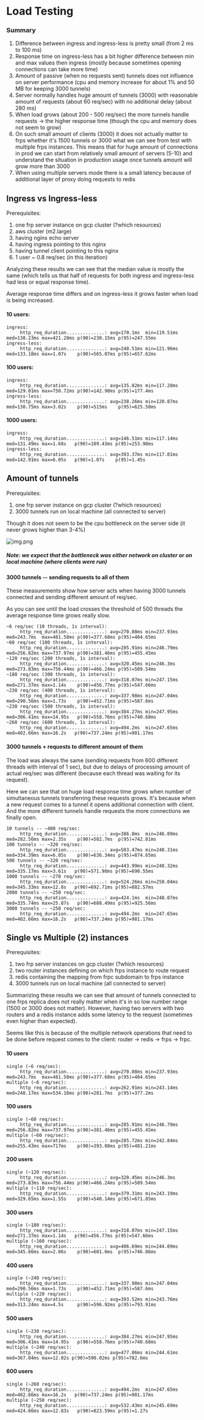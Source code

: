 
# Load Testing

### Summary

1) Difference between ingress and ingress-less is pretty small (from 2 ms to 100 ms)
2) Response time on ingress-less has a bit higher difference between min and max values then ingress 
(mostly because sometimes opening  connections can take more time)
3) Amount of passive (when no requests sent) tunnels does not influence on server performance (cpu and memory 
increase for about 1% and 50 MB for keeping 3000 tunnels)
4) Server normally handles huge amount of tunnels (3000) with reasonable amount of requests (about 60 req/sec)
with no additional delay (about 280 ms)
5) When load grows (about 200 - 500 req/sec) the more tunnels handle requests -> the higher response time
(though the cpu and memory does not seem to grow)
6) On such small amount of clients (3000) it does not actually matter to frps whether it's 1500 tunnels or 3000
what we can see from test with multiple frps instances. This means that for huge amount of connections in prod
we can start from relatively small amount of servers (5-10) and understand the situation in production usage
once tunnels amount will grow more than 3000
7) When using multiple servers mode there is a small latency because of additional layer
of proxy doing requests to redis


## Ingress vs Ingress-less

Prerequisites:

1) one frp server instance on gcp cluster (?which resources)
2) aws cluster (m2.large)
3) having nginx echo server
4) having ingress pointing to this nginx
5) having tunnel client pointing to this nginx
6) 1 user ~ 0.8 req/sec (in this iteration)

Analyzing these results we can see that the median value is mostly the same (which tells us that half of requests for 
both ingress and ingress-less had less or equal response time).

Average response time differs and on ingress-less it grows faster when load is being increased.

#### 10 users:

```
ingress:
     http_req_duration..............: avg=170.1ms  min=119.51ms med=138.23ms max=421.28ms p(90)=230.15ms p(95)=247.55ms
ingress-less:
     http_req_duration..............: avg=240.51ms min=121.96ms med=133.18ms max=1.07s    p(90)=565.07ms p(95)=657.62ms
```


#### 100 users:

```
ingress:
     http_req_duration..............: avg=135.82ms min=117.28ms med=129.01ms max=750.72ms p(90)=142.98ms p(95)=177.4ms
ingress-less:
     http_req_duration..............: avg=238.26ms min=120.87ms med=130.75ms max=3.02s    p(90)=515ms    p(95)=625.58ms
```


#### 1000 users:

```
ingress:
     http_req_duration..............: avg=146.51ms min=117.14ms med=131.49ms max=1.68s   p(90)=189.43ms p(95)=253.98ms
ingress-less:
     http_req_duration..............: avg=393.37ms min=117.01ms med=142.91ms max=6.05s   p(90)=1.07s    p(95)=1.45s   
```

## Amount of tunnels

Prerequisites:
1) one frp server instance on gcp cluster (?which resources)
2) 3000 tunnels run on local machine (all connected to server)

Though it does not seem to be the cpu bottleneck on the server side (it never grows higher than 3-4%)


![img.png](img.png)


##### Note: we expect that the bottleneck was either network on cluster or on local machine (where clients were run)

#### 3000 tunnels -- sending requests to all of them

These measurements show how server acts when having 3000 tunnels connected and sending different amount of req/sec.

As you can see until the load crosses the threshold of 500 threads the average response time grows really slow.

```
~6 req/sec (10 threads, 1s interval):
     http_req_duration..............: avg=270.08ms min=237.93ms med=243.7ms  max=481.58ms p(90)=377.68ms p(95)=404.65ms
~60 req/sec (100 threads, 1s interval):
     http_req_duration..............: avg=285.91ms min=246.79ms med=256.82ms max=737.97ms p(90)=381.46ms p(95)=455.45ms
~120 req/sec (200 threads, 1s interval):
     http_req_duration..............: avg=320.45ms min=246.3ms  med=273.83ms max=756.44ms p(90)=466.24ms p(95)=509.54ms
~180 req/sec (300 threads, 1s interval):
     http_req_duration..............: avg=318.07ms min=247.15ms med=271.37ms max=1.14s    p(90)=456.77ms p(95)=547.66ms
~230 req/sec (400 threads, 1s interval):
     http_req_duration..............: avg=337.98ms min=247.04ms med=290.56ms max=1.73s    p(90)=452.71ms p(95)=587.6ms 
~230 req/sec (500 threads, 1s interval):
     http_req_duration..............: avg=384.27ms min=247.95ms med=306.41ms max=14.95s   p(90)=558.76ms p(95)=740.68ms
~260 req/sec (600 threads, 1s interval):
     http_req_duration..............: avg=494.2ms  min=247.65ms med=402.66ms max=16.2s   p(90)=737.24ms p(95)=981.17ms
```

#### 3000 tunnels + requests to different amount of them

The load was always the same (sending requests from 600 different threads with interval of 1 sec),
but due to delays of processing amount of actual req/sec was different (because each thread was waiting for its request).

Here we can see that on huge load response time grows when number of simultaneous tunnels transferring these requests grows.
It's because when a new request comes to a tunnel it opens additional connection with client. And the more different tunnels 
handle requests the more connections we finally open. 

```
10 tunnels -- ~400 req/sec:
     http_req_duration..............: avg=386.8ms  min=246.09ms med=282.56ms max=2.35s    p(90)=582.7ms  p(95)=742.81ms
100 tunnels -- ~320 req/sec:
     http_req_duration..............: avg=503.47ms min=248.31ms med=334.39ms max=6.05s    p(90)=636.34ms p(95)=874.65ms
500 tunnels -- ~320 req/sec:
     http_req_duration..............: avg=443.99ms min=248.32ms med=335.17ms max=3.61s   p(90)=571.98ms p(95)=690.55ms
1000 tunnels -- ~270 req/sec:
     http_req_duration..............: avg=524.26ms min=250.04ms med=345.33ms max=12.8s   p(90)=692.71ms p(95)=882.57ms
2000 tunnels -- ~250 req/sec:
     http_req_duration..............: avg=424.1ms  min=248.07ms med=335.74ms max=25.87s   p(90)=688.49ms p(95)=925.56ms
3000 tunnels -- ~250 req/sec:
     http_req_duration..............: avg=494.2ms  min=247.65ms med=402.66ms max=16.2s   p(90)=737.24ms p(95)=981.17ms

```

## Single vs Multiple (2) instances

Prerequisites:
1) two frp server instances on gcp cluster (?which resources)
2) two router instances defining on which frps instance to route request
3) redis containing the mapping from frpc subdomain to frps instance
4) 3000 tunnels run on local machine (all connected to server)

Summarizing these results we can see that amount of tunnels connected to one frps replica does not really matter
when it's in so low number range (1500 or 3000 does not matter). However, having two servers with two routers and 
a redis instance adds some latency to the request (sometimes even higher than expected).

Seems like this is because of the multiple network operations that need to be done 
before request comes to the client: router -> redis -> frps -> frpc.

#### 10 users

```
single (~6 req/sec):
     http_req_duration..............: avg=270.08ms min=237.93ms med=243.7ms  max=481.58ms p(90)=377.68ms p(95)=404.65ms
multiple (~6 req/sec):
     http_req_duration..............: avg=262.91ms min=243.14ms med=248.17ms max=534.16ms p(90)=281.7ms  p(95)=377.2ms 
```

#### 100 users

```
single (~60 req/sec):
     http_req_duration..............: avg=285.91ms min=246.79ms med=256.82ms max=737.97ms p(90)=381.46ms p(95)=455.45ms
multiple (~60 req/sec):
     http_req_duration..............: avg=285.72ms min=242.84ms med=255.43ms max=717ms    p(90)=393.88ms p(95)=481.21ms
```

#### 200 users

```
single (~120 req/sec):
     http_req_duration..............: avg=320.45ms min=246.3ms  med=273.83ms max=756.44ms p(90)=466.24ms p(95)=509.54ms
multiple (~110 req/sec):
     http_req_duration..............: avg=379.31ms min=243.19ms med=329.65ms max=1.55s    p(90)=540.14ms p(95)=671.85ms
```

#### 300 users

```
single (~180 req/sec):
     http_req_duration..............: avg=318.07ms min=247.15ms med=271.37ms max=1.14s   p(90)=456.77ms p(95)=547.66ms
multiple (~160 req/sec):
     http_req_duration..............: avg=406.69ms min=244.09ms med=345.66ms max=2.06s    p(90)=601.6ms  p(95)=746.86ms
```

#### 400 users

```
single (~240 req/sec):
     http_req_duration..............: avg=337.98ms min=247.04ms med=290.56ms max=1.73s    p(90)=452.71ms p(95)=587.6ms 
multiple (~220 req/sec):
     http_req_duration..............: avg=393.52ms min=243.76ms med=313.24ms max=4.5s     p(90)=596.92ms p(95)=793.91ms
```

#### 500 users

```
single (~230 req/sec):
     http_req_duration..............: avg=384.27ms min=247.95ms med=306.41ms max=14.95s   p(90)=558.76ms p(95)=740.68ms
multiple (~240 req/sec):
     http_req_duration..............: avg=477.06ms min=244.61ms med=367.04ms max=12.02s p(90)=590.02ms p(95)=782.6ms 
```

#### 600 users

```
single (~260 req/sec):
     http_req_duration..............: avg=494.2ms  min=247.65ms med=402.66ms max=16.2s   p(90)=737.24ms p(95)=981.17ms
multiple (~250 req/sec):
     http_req_duration..............: avg=532.43ms min=245.69ms med=424.66ms max=12.83s   p(90)=823.59ms p(95)=1.27s   
```
